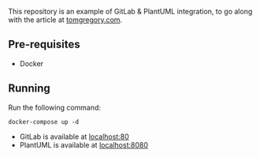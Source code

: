 This repository is an example of GitLab & PlantUML integration, to go along 
with the article at [tomgregory.com](https://tomgregory.com/using-plantuml-for-documentation-within-a-gitlab-wiki).

## Pre-requisites

* Docker

## Running

Run the following command:

`docker-compose up -d`

* GitLab is available at [localhost:80](http://localhost:80)
* PlantUML is available at [localhost:8080](http://localhost:8080)